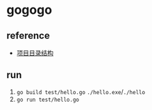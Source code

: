 # gogogo

## reference

- [项目目录结构](https://makeoptim.com/golang/standards/project-layout)

## run

1. `go build test/hello.go` `./hello.exe`/`./hello`
2. `go run test/hello.go`
